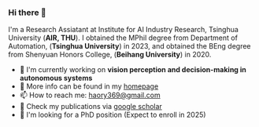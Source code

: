 ### **Hi there 👋**
I'm a Research Assiatant at Institute for AI Industry Research, Tsinghua University (**AIR, THU**). 
I obtained the MPhil degree from Department of Automation, (**Tsinghua University**) in 2023,
and obtained the BEng degree from Shenyuan Honors College, (**Beihang University**) in 2020.

- 🔭 I'm currently working on **vision perception and decision-making in autonomous systems**
- 🤔 More info can be found in my [homepage](https://ry-hao.top/)
- 📫 How to reach me: haory369@gmail.com
- :book: Check my publications via [google scholar](https://scholar.google.com/citations?user=msJSbWYAAAAJ)
- 👯 I'm looking for a PhD position (Expect to enroll in 2025)

<!--
**ryhnhao/ryhnhao** is a ✨ _special_ ✨ repository because its `README.md` (this file) appears on your GitHub profile.

Here are some ideas to get you started:

- 🔭 I’m currently working on ...
- 🌱 I’m currently learning ...
- 👯 I’m looking to collaborate on ...
- 🤔 I’m looking for help with ...
- 💬 Ask me about ...
- 📫 How to reach me: ...
- 😄 Pronouns: ...
- ⚡ Fun fact: ...
-->
